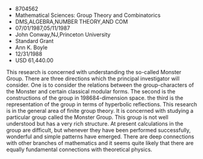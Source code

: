 
* 8704562
* Mathematical Sciences: Group Theory and Combinatorics
* DMS,ALGEBRA,NUMBER THEORY,AND COM
* 07/01/1987,05/11/1987
* John Conway,NJ,Princeton University
* Standard Grant
* Ann K. Boyle
* 12/31/1988
* USD 61,440.00

This research is concerned with understanding the so-called Monster Group.
There are three directions which the principal investigator will consider. One
is to consider the relations between the group-characters of the Monster and
certain classical modular forms. The second is the constructions of the group in
198684-dimension space. the third is the representation of the group in terms of
hyperbolic reflections. This research is in the general area of finite group
theory. It is concerned with studying a particular group called the Monster
Group. This group is not well understood but has a very rich structure. At
present calculations in the group are difficult, but whenever they have been
performed successfully, wonderful and simple patterns have emerged. There are
deep connections with other branches of mathematics and it seems quite likely
that there are equally fundamental connections with theoretical physics.
